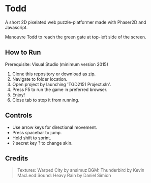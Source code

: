 # Todd

A short 2D pixelated web puzzle-platformer made with Phaser2D and Javascript.

Manouvre Todd to reach the green gate at top-left side of the screen.

## How to Run

Prerequisite: Visual Studio (minimum version 2015)

1. Clone this repository or download as zip.
2. Navigate to folder location.
3. Open project by launching 'TGD2151 Project.sln'.
4. Press F5 to run the game in preferred browser.
5. Enjoy!
6. Close tab to stop it from running.

## Controls

- Use arrow keys for directional movement.
- Press spacebar to jump.
- Hold shift to sprint.
- ? secret key ? to change skin.

## Credits

> Textures: Warped City by ansimuz
> BGM: Thunderbird by Kevin MacLeod
> Sound: Heavy Rain by Daniel Simion
